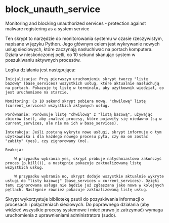 # block_unauth_service
Monitoring and blocking unauthorized services - protection against malware registering as a system service


Ten skrypt to narzędzie do monitorowania systemu w czasie rzeczywistym, napisane w języku Python. Jego głównym celem jest wykrywanie nowych usług sieciowych, które zaczynają nasłuchiwać na portach komputera. Działa w nieskończonej pętli, co 10 sekund skanując system w poszukiwaniu aktywnych procesów.

Logika działania jest następująca:

    Inicjalizacja: Przy pierwszym uruchomieniu skrypt tworzy "listę bazową" (base_services) wszystkich usług, które aktualnie nasłuchują na portach. Pokazuje tę listę w terminalu, aby użytkownik wiedział, co jest uruchomione na starcie.

    Monitoring: Co 10 sekund skrypt pobiera nową, "chwilową" listę (current_services) wszystkich aktywnych usług.

    Porównanie: Porównuje listę "chwilową" z "listą bazową", używając zbiorów (set), aby znaleźć procesy, które pojawiły się niedawno (są w current_services, ale nie ma ich w base_services).

    Interakcja: Jeśli zostaną wykryte nowe usługi, skrypt informuje o tym użytkownika i dla każdego nowego procesu pyta, czy ma on zostać "zabity" (yes), czy zignorowany (no).

    Reakcja:

        W przypadku wybrania yes, skrypt próbuje natychmiastowo zakończyć proces (p.kill()), a następnie pokazuje zaktualizowaną listę wszystkich usług.

        W przypadku wybrania no, skrypt dodaje wszystkie aktualnie wykryte usługi do "listy bazowej" (base_services = current_services). Dzięki temu zignorowana usługa nie będzie już zgłaszana jako nowa w kolejnych pętlach. Następnie również pokazuje zaktualizowaną listę usług.

Skrypt wykorzystuje bibliotekę psutil do pozyskiwania informacji o procesach i połączeniach sieciowych. Do poprawnego działania (aby widzieć wszystkie procesy systemowe i mieć prawo je zatrzymać) wymaga uruchomienia z uprawnieniami administratora (sudo).
